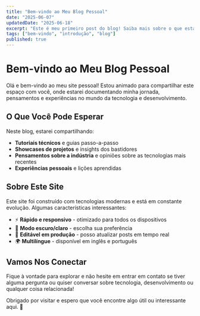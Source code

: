 ```yaml
---
title: "Bem-vindo ao Meu Blog Pessoal"
date: "2025-06-07"
updatedDate: "2025-06-18"
excerpt: "Este é meu primeiro post do blog! Saiba mais sobre o que estarei compartilhando aqui e o que você pode esperar deste blog."
tags: ["bem-vindo", "introdução", "blog"]
published: true
---
```


# Bem-vindo ao Meu Blog Pessoal

Olá e bem-vindo ao meu site pessoal! Estou animado para compartilhar este espaço com você, onde estarei documentando minha jornada, pensamentos e experiências no mundo da tecnologia e desenvolvimento.

## O Que Você Pode Esperar

Neste blog, estarei compartilhando:

- **Tutoriais técnicos** e guias passo-a-passo
- **Showcases de projetos** e insights dos bastidores
- **Pensamentos sobre a indústria** e opiniões sobre as tecnologias mais recentes
- **Experiências pessoais** e lições aprendidas

## Sobre Este Site

Este site foi construído com tecnologias modernas e está em constante evolução. Algumas características interessantes:

- ⚡ **Rápido e responsivo** - otimizado para todos os dispositivos
- 🌙 **Modo escuro/claro** - escolha sua preferência
- 📝 **Editável em produção** - posso atualizar posts em tempo real
- 🌍 **Multilíngue** - disponível em inglês e português

## Vamos Nos Conectar

Fique à vontade para explorar e não hesite em entrar em contato se tiver alguma pergunta ou quiser conversar sobre tecnologia, desenvolvimento ou qualquer coisa relacionada!

Obrigado por visitar e espero que você encontre algo útil ou interessante aqui. 🚀
